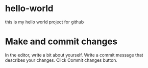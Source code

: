 # hello-world
this is my hello world project for github

# Make and commit changes

In the editor, write a bit about yourself.
Write a commit message that describes your changes.
Click Commit changes button.
